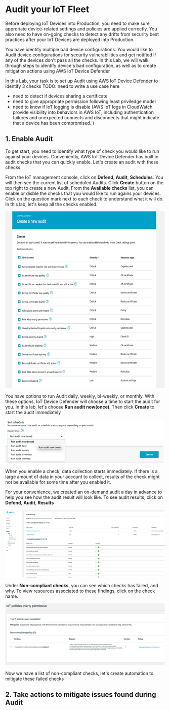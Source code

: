 # Audit your IoT Fleet

Before deploying IoT Devices into Production, you need to make sure approriate device-related settings and policies are applied correctly. You also need to have on-going checks to detect any drifts from security best practices after your IoT Devices are deployed into Production. 

You have identify multiple bad device configurations. You would like to Audit device configurations for security vulnerabilities and get notified if any of the devices don't pass all the checks. In this Lab, we will walk through steps to identify device's bad configuration, as well as to create mitigation actions using AWS IoT Device Defender

In this Lab, your task is to set up Audit using AWS IoT Device Defender to identify 3 checks
TODO: need to write a use case here
- need to detect if devices sharing a certificate 
- need to give appropriate permission following least priviledge model
- need to know if IoT logging is disable (AWS IoT logs in CloudWatch provide visibility into behaviors in AWS IoT, including authentication failures and unexpected connects and disconnects that might indicate that a device has been compromised. )

## 1. Enable Audit

To get start, you need to identify what type of check you would like to run against your devices. Conveniently, AWS IoT Device Defender has built in audit checks that you can quickly enable. Let's create an audit with these checks.

From the IoT management console, click on **Defend**, **Audit**, **Schedules**. You will then see the current list of scheduled Audits. Click **Create** button on the top right to create a new Audit. From the **Available checks** list, you can enable or disble the checks that you would like to run agains your devices. Click on the question mark next to each check to understand what it will do. In this lab, let's keep all the checks enabled.

<img src="../images/Auditlist.png" width="600" height="557"/>

You have options to run Audit daily, weekly, bi-weekly, or monthly. With these options, IoT Device Defender will choose a time to start the audit for you. In this lab, let's choose **Run audit now(once)**. Then click **Create** to start the audit immediately

<img src="../images/Auditschedule.png" width="500" height="138"/>

When you enable a check, data collection starts immediately. If there is a large amount of data in your account to collect, results of the check might not be available for some time after you enabled it.

For your convenience, we created an on-demand audit a day in advance to help you see how the audit result will look like. To see audit results, click on **Defend**, **Audit**, **Results** 

<img src="../images/Auditresult.png"/>

Under **Non-compliant checks**, you can see which checks has failed, and why. To view resources associated to these findings, click on the check name.

<img src="../images/checkresult.png"/>

Now we have a list of non-compliant checks, let's create automation to mitigate these failed checks

## 2. Take actions to mitigate issues found during Audit 
